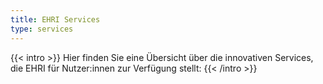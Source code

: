 ```yaml
---
title: EHRI Services
type: services
---
```


{{< intro >}}
Hier finden Sie eine Übersicht über die innovativen Services, die EHRI für Nutzer:innen zur Verfügung stellt:
{{< /intro >}}

